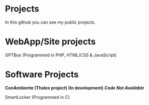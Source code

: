 # **Projects**
In this github you can see my public projects.
# WebApp/Site projects
GPTBox (Programmed in PHP, HTML/CSS & JavaScript)

# Software Projects
**ConAmbiente (Thales project) (In development)** ***Code Not Available***


SmartLocker (Programmed in C)
